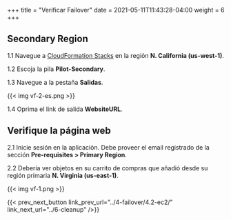 +++
title = "Verificar Failover"
date =  2021-05-11T11:43:28-04:00
weight = 6
+++

## Secondary Region

1.1 Navegue a [CloudFormation Stacks](https://console.aws.amazon.com/cloudformation/home?region=us-west-1#/stacks/) en la región **N. California (us-west-1)**.

1.2 Escoja la pila **Pilot-Secondary**.

1.3 Navegue a la pestaña **Salidas**.

{{< img vf-2-es.png >}}

1.4 Oprima el link de salida **WebsiteURL**.

## Verifique la página web

2.1 Inicie sesión en la aplicación. Debe proveer el email registrado de la sección **Pre-requisites > Primary Region**.

2.2 Debería ver objetos en su carrito de compras que añadió desde su región primaria **N. Virginia (us-east-1)**.

{{< img vf-1.png >}}

{{< prev_next_button link_prev_url="../4-failover/4.2-ec2/" link_next_url="../6-cleanup"  />}}